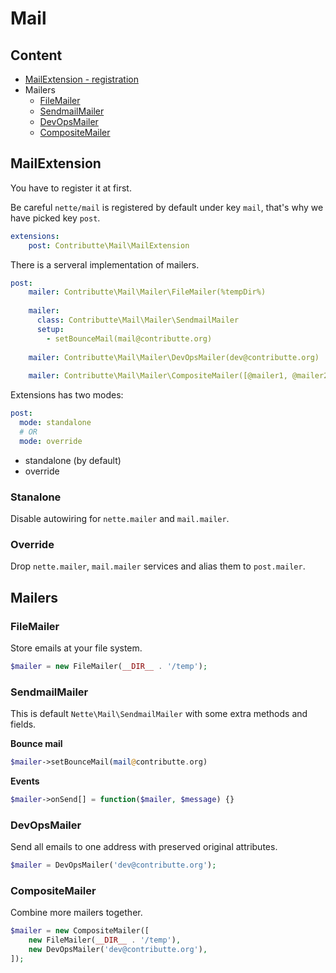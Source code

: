 # Mail

## Content

- [MailExtension - registration](#mailextension)
- Mailers
    - [FileMailer](#filemailer)
    - [SendmailMailer](#sendmailmailer)
    - [DevOpsMailer](#devopsmailer)
    - [CompositeMailer](#compositemailer)

## MailExtension

You have to register it at first.

Be careful `nette/mail` is registered by default under key `mail`, that's why we have picked key `post`.

```yaml
extensions:
    post: Contributte\Mail\MailExtension
```

There is a serveral implementation of mailers.

```yaml
post:
    mailer: Contributte\Mail\Mailer\FileMailer(%tempDir%)
    
    mailer:
      class: Contributte\Mail\Mailer\SendmailMailer
      setup:
        - setBounceMail(mail@contributte.org)
        
    mailer: Contributte\Mail\Mailer\DevOpsMailer(dev@contributte.org)
    
    mailer: Contributte\Mail\Mailer\CompositeMailer([@mailer1, @mailer2])
```

Extensions has two modes:

```yaml
post:
  mode: standalone
  # OR
  mode: override
```

- standalone (by default)
- override 

### Stanalone 

Disable autowiring for `nette.mailer` and `mail.mailer`.

### Override

Drop `nette.mailer`, `mail.mailer` services and alias them to `post.mailer`.

## Mailers

### FileMailer

Store emails at your file system.

```php
$mailer = new FileMailer(__DIR__ . '/temp');
```

### SendmailMailer

This is default `Nette\Mail\SendmailMailer` with some extra methods and fields.

**Bounce mail**

```php
$mailer->setBounceMail(mail@contributte.org)
```

**Events**

```php
$mailer->onSend[] = function($mailer, $message) {}
```

### DevOpsMailer

Send all emails to one address with preserved original attributes.

```php
$mailer = DevOpsMailer('dev@contributte.org');
```

### CompositeMailer

Combine more mailers together.

```php
$mailer = new CompositeMailer([
    new FileMailer(__DIR__ . '/temp'),
    new DevOpsMailer('dev@contributte.org'),
]);
```
